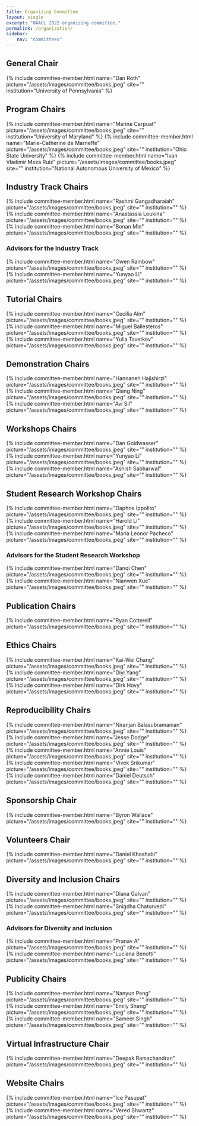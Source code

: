```yaml
---
title: Organizing Committee
layout: single
excerpt: "NAACL 2022 organizing committee."
permalink: /organization/
sidebar: 
    nav: "committees"
---
```


## General Chair
{% include committee-member.html
   name="Dan Roth"
   picture="/assets/images/committee/books.jpeg"
   site=""
   institution="University of Pennsylvania"
%}

## Program Chairs
{% include committee-member.html
   name="Marine Carpuat"
   picture="/assets/images/committee/books.jpeg"
   site=""
   institution="University of Maryland"
%}
{% include committee-member.html
   name="Marie-Catherine de Marneffe"
   picture="/assets/images/committee/books.jpeg"
   site=""
   institution="Ohio State University"
%}
{% include committee-member.html
   name="Ivan Vladimir Meza Ruiz"
   picture="/assets/images/committee/books.jpeg"
   site=""
   institution="National Autonomous University of Mexico"
%}

## Industry Track Chairs
{% include committee-member.html
   name="Rashmi Gangadharaiah"
   picture="/assets/images/committee/books.jpeg"
   site=""
   institution=""
%}
{% include committee-member.html
   name="Anastassia Loukina"
   picture="/assets/images/committee/books.jpeg"
   site=""
   institution=""
%}
{% include committee-member.html
   name="Bonan Min"
   picture="/assets/images/committee/books.jpeg"
   site=""
   institution=""
%}

### Advisors for the Industry Track
{% include committee-member.html
   name="Owen Rambow"
   picture="/assets/images/committee/books.jpeg"
   site=""
   institution=""
%}
{% include committee-member.html
   name="Yunyao Li"
   picture="/assets/images/committee/books.jpeg"
   site=""
   institution=""
%}

## Tutorial Chairs
{% include committee-member.html
   name="Cecilia Alm"
   picture="/assets/images/committee/books.jpeg"
   site=""
   institution=""
%}
{% include committee-member.html
   name="Miguel Ballesteros"
   picture="/assets/images/committee/books.jpeg"
   site=""
   institution=""
%}
{% include committee-member.html
   name="Yulia Tsvetkov"
   picture="/assets/images/committee/books.jpeg"
   site=""
   institution=""
%}

## Demonstration Chairs
{% include committee-member.html
   name="Hannaneh Hajishirzi"
   picture="/assets/images/committee/books.jpeg"
   site=""
   institution=""
%}
{% include committee-member.html
   name="Qiang Ning"
   picture="/assets/images/committee/books.jpeg"
   site=""
   institution=""
%}
{% include committee-member.html
   name="Avi Sil"
   picture="/assets/images/committee/books.jpeg"
   site=""
   institution=""
%}

## Workshops Chairs
{% include committee-member.html
   name="Dan Goldwasser"
   picture="/assets/images/committee/books.jpeg"
   site=""
   institution=""
%}
{% include committee-member.html
   name="Yunyao Li"
   picture="/assets/images/committee/books.jpeg"
   site=""
   institution=""
%}
{% include committee-member.html
   name="Ashish Sabharwal"
   picture="/assets/images/committee/books.jpeg"
   site=""
   institution=""
%}

## Student Research Workshop Chairs
{% include committee-member.html
   name="Daphne Ippolito"
   picture="/assets/images/committee/books.jpeg"
   site=""
   institution=""
%}
{% include committee-member.html
   name="Harold Li"
   picture="/assets/images/committee/books.jpeg"
   site=""
   institution=""
%}
{% include committee-member.html
   name="María Leonor Pacheco"
   picture="/assets/images/committee/books.jpeg"
   site=""
   institution=""
%}

### Advisors for the Student Research Workshop
{% include committee-member.html
   name="Danqi Chen"
   picture="/assets/images/committee/books.jpeg"
   site=""
   institution=""
%}
{% include committee-member.html
   name="Nianwen Xue"
   picture="/assets/images/committee/books.jpeg"
   site=""
   institution=""
%}

## Publication Chairs
{% include committee-member.html
   name="Ryan Cotterell"
   picture="/assets/images/committee/books.jpeg"
   site=""
   institution=""
%}

## Ethics Chairs
{% include committee-member.html
   name="Kai-Wei Chang"
   picture="/assets/images/committee/books.jpeg"
   site=""
   institution=""
%}
{% include committee-member.html
   name="Diyi Yang"
   picture="/assets/images/committee/books.jpeg"
   site=""
   institution=""
%}
{% include committee-member.html
   name="Dirk Hovy"
   picture="/assets/images/committee/books.jpeg"
   site=""
   institution=""
%}

## Reproducibility Chairs
{% include committee-member.html
   name="Niranjan Balasubramanian"
   picture="/assets/images/committee/books.jpeg"
   site=""
   institution=""
%}
{% include committee-member.html
   name="Jesse Dodge"
   picture="/assets/images/committee/books.jpeg"
   site=""
   institution=""
%}
{% include committee-member.html
   name="Annie Louis"
   picture="/assets/images/committee/books.jpeg"
   site=""
   institution=""
%}
{% include committee-member.html
   name="Vivek Srikumar"
   picture="/assets/images/committee/books.jpeg"
   site=""
   institution=""
%}
{% include committee-member.html
   name="Daniel Deutsch"
   picture="/assets/images/committee/books.jpeg"
   site=""
   institution=""
%}

## Sponsorship Chair
{% include committee-member.html
   name="Byron Wallace"
   picture="/assets/images/committee/books.jpeg"
   site=""
   institution=""
%}

## Volunteers Chair
{% include committee-member.html
   name="Daniel Khashabi"
   picture="/assets/images/committee/books.jpeg"
   site=""
   institution=""
%}

## Diversity and Inclusion Chairs
{% include committee-member.html
   name="Diana Galvan"
   picture="/assets/images/committee/books.jpeg"
   site=""
   institution=""
%}
{% include committee-member.html
   name="Snigdha Chaturvedi"
   picture="/assets/images/committee/books.jpeg"
   site=""
   institution=""
%}

### Advisors for Diversity and Inclusion
{% include committee-member.html
   name="Pranav A"
   picture="/assets/images/committee/books.jpeg"
   site=""
   institution=""
%}
{% include committee-member.html
   name="Luciana Benotti"
   picture="/assets/images/committee/books.jpeg"
   site=""
   institution=""
%}

## Publicity Chairs
{% include committee-member.html
   name="Nanyun Peng"
   picture="/assets/images/committee/books.jpeg"
   site=""
   institution=""
%}
{% include committee-member.html
   name="Emily Sheng"
   picture="/assets/images/committee/books.jpeg"
   site=""
   institution=""
%}
{% include committee-member.html
   name="Sameer Singh"
   picture="/assets/images/committee/books.jpeg"
   site=""
   institution=""
%}

## Virtual Infrastructure Chair
{% include committee-member.html
   name="Deepak Ramachandran"
   picture="/assets/images/committee/books.jpeg"
   site=""
   institution=""
%}

## Website Chairs
{% include committee-member.html
   name="Ice Pasupat"
   picture="/assets/images/committee/books.jpeg"
   site=""
   institution=""
%}
{% include committee-member.html
   name="Vered Shwartz"
   picture="/assets/images/committee/books.jpeg"
   site=""
   institution=""
%}
